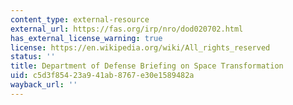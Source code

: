 ```yaml
---
content_type: external-resource
external_url: https://fas.org/irp/nro/dod020702.html
has_external_license_warning: true
license: https://en.wikipedia.org/wiki/All_rights_reserved
status: ''
title: Department of Defense Briefing on Space Transformation
uid: c5d3f854-23a9-41ab-8767-e30e1589482a
wayback_url: ''
---
```

